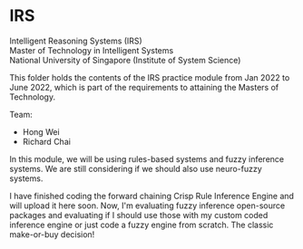 # IRS
Intelligent Reasoning Systems (IRS) <br>
Master of Technology in Intelligent Systems<br>
National University of Singapore (Institute of System Science)<br>

This folder holds the contents of the IRS practice module from Jan 2022 to June 2022, which is part of the requirements to attaining the Masters of Technology.

Team: 
- Hong Wei
- Richard Chai

In this module, we will be using rules-based systems and fuzzy inference systems. 
We are still considering if we should also use neuro-fuzzy systems.

I have finished coding the forward chaining Crisp Rule Inference Engine and will upload it here soon. Now, I'm evaluating fuzzy inference open-source packages and evaluating if I should use those with my custom coded inference engine or just code a fuzzy engine from scratch. The classic make-or-buy decision!
